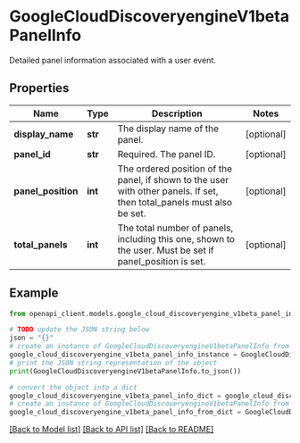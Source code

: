 # GoogleCloudDiscoveryengineV1betaPanelInfo

Detailed panel information associated with a user event.

## Properties

Name | Type | Description | Notes
------------ | ------------- | ------------- | -------------
**display_name** | **str** | The display name of the panel. | [optional] 
**panel_id** | **str** | Required. The panel ID. | [optional] 
**panel_position** | **int** | The ordered position of the panel, if shown to the user with other panels. If set, then total_panels must also be set. | [optional] 
**total_panels** | **int** | The total number of panels, including this one, shown to the user. Must be set if panel_position is set. | [optional] 

## Example

```python
from openapi_client.models.google_cloud_discoveryengine_v1beta_panel_info import GoogleCloudDiscoveryengineV1betaPanelInfo

# TODO update the JSON string below
json = "{}"
# create an instance of GoogleCloudDiscoveryengineV1betaPanelInfo from a JSON string
google_cloud_discoveryengine_v1beta_panel_info_instance = GoogleCloudDiscoveryengineV1betaPanelInfo.from_json(json)
# print the JSON string representation of the object
print(GoogleCloudDiscoveryengineV1betaPanelInfo.to_json())

# convert the object into a dict
google_cloud_discoveryengine_v1beta_panel_info_dict = google_cloud_discoveryengine_v1beta_panel_info_instance.to_dict()
# create an instance of GoogleCloudDiscoveryengineV1betaPanelInfo from a dict
google_cloud_discoveryengine_v1beta_panel_info_from_dict = GoogleCloudDiscoveryengineV1betaPanelInfo.from_dict(google_cloud_discoveryengine_v1beta_panel_info_dict)
```
[[Back to Model list]](../README.md#documentation-for-models) [[Back to API list]](../README.md#documentation-for-api-endpoints) [[Back to README]](../README.md)


